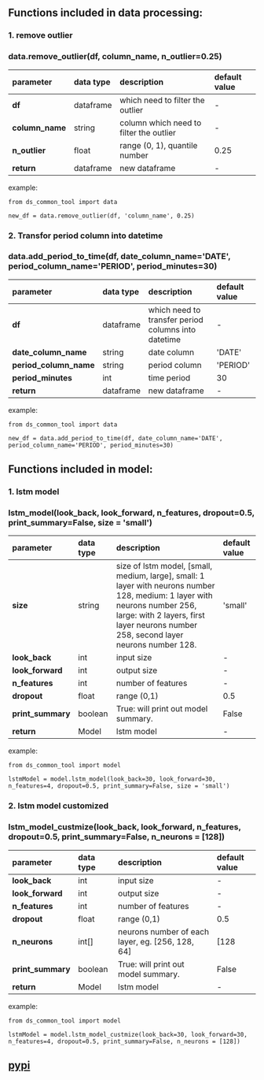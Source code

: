 ## Functions included in data processing:

### 1. remove outlier  
### data.remove_outlier(df, column_name, n_outlier=0.25)    
|parameter|data type|description|default value|
|:---|:---|:---|:---| 
|**df**|dataframe|which need to filter the outlier|-|  
|**column_name**|string|column which need to filter the outlier|-|
|**n_outlier**|float|range (0, 1), quantile number|0.25|
|**return**|dataframe|new dataframe|-|  
  
example:  
```
from ds_common_tool import data  
  
new_df = data.remove_outlier(df, 'column_name', 0.25)
```  
  
### 2. Transfor period column into datetime   
### data.add_period_to_time(df, date_column_name='DATE', period_column_name='PERIOD', period_minutes=30)  
|parameter|data type|description|default value|  
|:---|:---|:---|:---|  
|**df**|dataframe|which need to transfer period columns into datetime|-|  
|**date_column_name**|string|date column|'DATE'|  
|**period_column_name**|string|period column|'PERIOD'|  
|**period_minutes**|int|time period|30|  
|**return**|dataframe|new dataframe|-|  

example:  
```
from ds_common_tool import data  
  
new_df = data.add_period_to_time(df, date_column_name='DATE', period_column_name='PERIOD', period_minutes=30) 
```  
     
  
## Functions included in model:
### 1. lstm model
### lstm_model(look_back, look_forward, n_features, dropout=0.5, print_summary=False, size = 'small')  
  
|parameter|data type|description|default value|  
|:---|:---|:---|:---|  
|**size**|string|size of lstm model, [small, medium, large], small: 1 layer with neurons number 128, medium: 1 layer with neurons number 256, large: with 2 layers, first layer neurons number 258, second layer neurons number 128. |'small'|  
|**look_back**|int|input size|-|  
|**look_forward**|int|output size|-|  
|**n_features**|int|number of features|-|  
|**dropout**|float|range (0,1)|0.5|   
|**print_summary**|boolean|True: will print out model summary. |False|  
|**return**|Model|lstm model|-|  
  
example:  
```
from ds_common_tool import model  
  
lstmModel = model.lstm_model(look_back=30, look_forward=30, n_features=4, dropout=0.5, print_summary=False, size = 'small')
```  
### 2. lstm model customized  
### lstm_model_custmize(look_back, look_forward, n_features, dropout=0.5, print_summary=False, n_neurons = [128])  
  
|parameter|data type|description|default value|  
|:---|:---|:---|:---|  
|**look_back**|int|input size|-|  
|**look_forward**|int|output size|-|  
|**n_features**|int|number of features|-|  
|**dropout**|float|range (0,1)|0.5| 
|**n_neurons**|int[]|neurons number of each layer, eg. [256, 128, 64]|[128| 
|**print_summary**|boolean|True: will print out model summary. |False|    
|**return**|Model|lstm model|-|  
  
example:    
```
from ds_common_tool import model  
  
lstmModel = model.lstm_model_custmize(look_back=30, look_forward=30, n_features=4, dropout=0.5, print_summary=False, n_neurons = [128])
```  
  
## [pypi](https://pypi.org/project/ds-common-tool/#description)